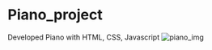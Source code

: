# Piano_project
Developed Piano with HTML, CSS, Javascript
![piano_img](https://github.com/AbhishekPawshekar/Piano_project/assets/89447125/fba8c029-06e8-4ce7-a8ca-739385c85910)

